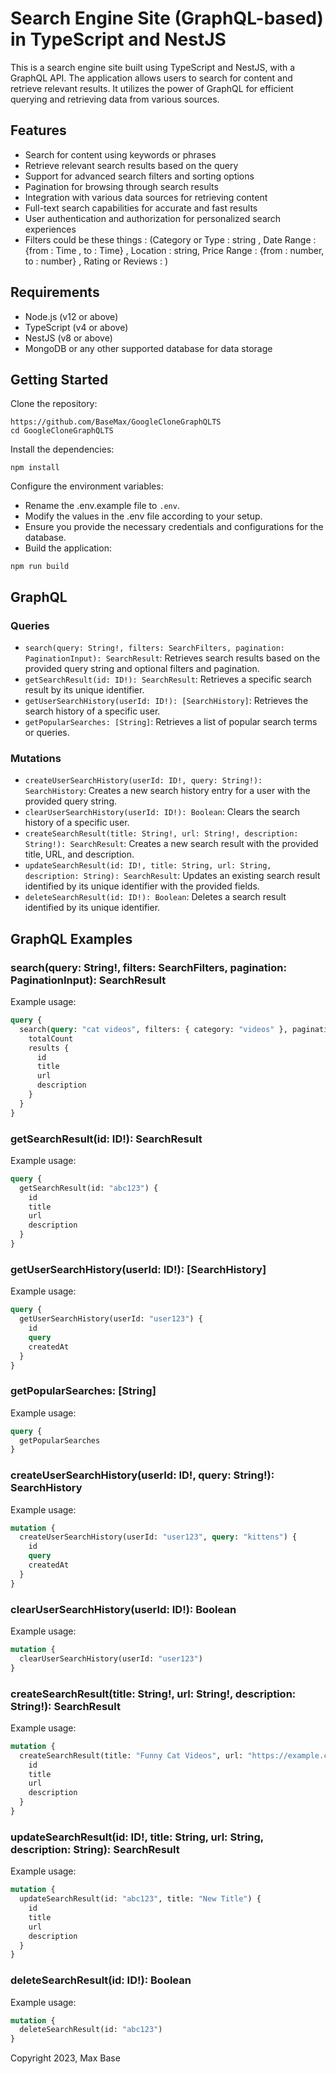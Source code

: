 # Search Engine Site (GraphQL-based) in TypeScript and NestJS

This is a search engine site built using TypeScript and NestJS, with a GraphQL API. The application allows users to search for content and retrieve relevant results. It utilizes the power of GraphQL for efficient querying and retrieving data from various sources.

## Features

- Search for content using keywords or phrases
- Retrieve relevant search results based on the query
- Support for advanced search filters and sorting options
- Pagination for browsing through search results
- Integration with various data sources for retrieving content
- Full-text search capabilities for accurate and fast results
- User authentication and authorization for personalized search experiences
- Filters could be these things : (Category or Type : string , Date Range : {from : Time , to : Time} , Location : string, Price Range : {from : number, to : number} , Rating or Reviews : )



## Requirements

- Node.js (v12 or above)
- TypeScript (v4 or above)
- NestJS (v8 or above)
- MongoDB or any other supported database for data storage

## Getting Started

Clone the repository:

```shell
https://github.com/BaseMax/GoogleCloneGraphQLTS
cd GoogleCloneGraphQLTS
```

Install the dependencies:

```shell
npm install
```

Configure the environment variables:

- Rename the .env.example file to `.env`.
- Modify the values in the .env file according to your setup.
- Ensure you provide the necessary credentials and configurations for the database.
- Build the application:

```shell
npm run build
```

## GraphQL

### Queries

- `search(query: String!, filters: SearchFilters, pagination: PaginationInput): SearchResult`: Retrieves search results based on the provided query string and optional filters and pagination.
- `getSearchResult(id: ID!): SearchResult`: Retrieves a specific search result by its unique identifier.
- `getUserSearchHistory(userId: ID!): [SearchHistory]`: Retrieves the search history of a specific user.
- `getPopularSearches: [String]`: Retrieves a list of popular search terms or queries.

### Mutations

- `createUserSearchHistory(userId: ID!, query: String!): SearchHistory`: Creates a new search history entry for a user with the provided query string.
- `clearUserSearchHistory(userId: ID!): Boolean`: Clears the search history of a specific user.
- `createSearchResult(title: String!, url: String!, description: String!): SearchResult`: Creates a new search result with the provided title, URL, and description.
- `updateSearchResult(id: ID!, title: String, url: String, description: String): SearchResult`: Updates an existing search result identified by its unique identifier with the provided fields.
- `deleteSearchResult(id: ID!): Boolean`: Deletes a search result identified by its unique identifier.

## GraphQL Examples

### search(query: String!, filters: SearchFilters, pagination: PaginationInput): SearchResult

Example usage:

```graphql
query {
  search(query: "cat videos", filters: { category: "videos" }, pagination: { page: 1, limit: 10 }) {
    totalCount
    results {
      id
      title
      url
      description
    }
  }
}
```

### getSearchResult(id: ID!): SearchResult

Example usage:

```graphql
query {
  getSearchResult(id: "abc123") {
    id
    title
    url
    description
  }
}
```

### getUserSearchHistory(userId: ID!): [SearchHistory]

Example usage:

```graphql
query {
  getUserSearchHistory(userId: "user123") {
    id
    query
    createdAt
  }
}
```

### getPopularSearches: [String]

Example usage:

```graphql
query {
  getPopularSearches
}
```

### createUserSearchHistory(userId: ID!, query: String!): SearchHistory

Example usage:

```graphql
mutation {
  createUserSearchHistory(userId: "user123", query: "kittens") {
    id
    query
    createdAt
  }
}
```

### clearUserSearchHistory(userId: ID!): Boolean

Example usage:

```graphql
mutation {
  clearUserSearchHistory(userId: "user123")
}
```

### createSearchResult(title: String!, url: String!, description: String!): SearchResult

Example usage:

```graphql
mutation {
  createSearchResult(title: "Funny Cat Videos", url: "https://example.com/videos", description: "Watch hilarious cat videos!") {
    id
    title
    url
    description
  }
}
```

### updateSearchResult(id: ID!, title: String, url: String, description: String): SearchResult

Example usage:

```graphql
mutation {
  updateSearchResult(id: "abc123", title: "New Title") {
    id
    title
    url
    description
  }
}
```

### deleteSearchResult(id: ID!): Boolean

Example usage:

```graphql
mutation {
  deleteSearchResult(id: "abc123")
}
```

Copyright 2023, Max Base
